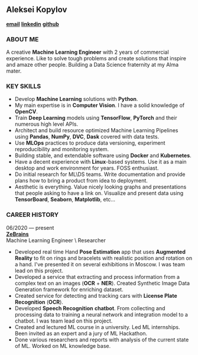 ## Aleksei Kopylov
**[email](mailto:alexkopylov123@gmail.com)** **[linkedin](https://www.linkedin.com/in/aleksei-kopylov-8b0840169/)** **[github](https://github.com/Alex-Kopylov)**

### ABOUT ME
A creative **Machine Learning Engineer** with 2 years of commercial experience. Like to solve tough problems and create solutions that inspire and amaze other people. Building a Data Science fraternity at my Alma mater.

### KEY SKILLS
* Develop **Machine Learning** solutions with **Python**.  
* My main expertise is in **Computer Vision**. I have a solid knowledge of **OpenCV**.  
* Train **Deep Learning** models using **TensorFlow**, **PyTorch** and their numerous high level APIs. 
* Architect and build resource optimized Machine Learning Pipelines using **Pandas**, **NumPy**, **DVC**, **Dask** covered with data tests.
* Use **MLOps** practices to produce data versioning, experiment reproducibility and monitoring system.
* Building stable, and extendable software using **Docker** and **Kubernetes**.
* Have a decent experience with **Linux**-based systems. Use it as a main desktop and work environment for years. FOSS enthusiast.
* Do initial research for ML\DS teams. Write documentation and provide plans how to bring a product from idea to deployment.
* Aesthetic is everything. Value nicely looking graphs and presentations that people asking to have a link on.  Visualize and present data using **TensorBoard**, **Seaborn**, **Matplotlib**, etc…

### CAREER HISTORY
06/2020 — present  
__[ZeBrains](https://zebrains.ru/)__  
Machine Learning Engineer \ Researcher

* Developed real time Hand **Pose Estimation** app that uses **Augmented Reality** to fit on rings and bracelets with realistic position and rotation on a hand. I've presented it on several exhibitions in Moscow. I was team lead on this project.
* Developed a service that extracting and process information from a complex text on an images (**OCR** + **NER**). Created Synthetic Image Data Generation framework for enriching dataset.
* Created service for detecting and tracking cars with **License Plate Recognition** (**OCR**). 
* Developed **Speech Recognition** **chatbot**. From collecting and processing data to training a neural network and integration model to a chatbot. I was team lead on this project.
* Created and lectured ML course in a university. Led ML internships. Been invited as an expert and a jury of ML Hackathon. 
* Done various researchers and reports with analysis of the current state of ML. Worked on ML knowledge base.
